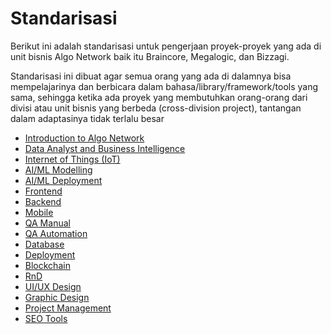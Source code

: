 # Standarisasi

Berikut ini adalah standarisasi untuk pengerjaan proyek-proyek yang ada di unit bisnis Algo Network baik itu Braincore, Megalogic, dan Bizzagi.

Standarisasi ini dibuat agar semua orang yang ada di dalamnya bisa mempelajarinya dan berbicara dalam bahasa/library/framework/tools yang sama, sehingga ketika ada proyek yang membutuhkan orang-orang dari divisi atau unit bisnis yang berbeda (cross-division project), tantangan dalam adaptasinya tidak terlalu besar

- [Introduction to Algo Network](./01_introduction_to_algo_network)
- [Data Analyst and Business Intelligence](./02_data_analyst_business_intelligence.md)
- [Internet of Things (IoT)](./03_iot.md)
- [AI/ML Modelling](./04_ai_ml_modelling.md)
- [AI/ML Deployment](./05_ai_ml_deployment.md)
- [Frontend](./06_frontend.md)
- [Backend](./07_backend.md)
- [Mobile](./08_mobile.md)
- [QA Manual](./09_qa_manual.md)
- [QA Automation](./10_qa_automation.md)
- [Database](./11_database.md)
- [Deployment](./12_deployment.md)
- [Blockchain](./13_blockchain.md)
- [RnD](./14_rnd.md)
- [UI/UX Design](./15_ui_ux.md)
- [Graphic Design](./16_graphic_design.md)
- [Project Management](./17_project_management.md)
- [SEO Tools](./18_seo_tools.md)
